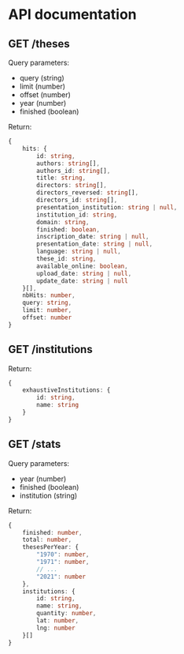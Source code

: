 # API documentation

## GET /theses

Query parameters:
- query (string)
- limit (number)
- offset (number)
- year (number)
- finished (boolean)

Return:

```ts
{
    hits: {
        id: string,
        authors: string[],
        authors_id: string[],
        title: string,
        directors: string[],
        directors_reversed: string[],
        directors_id: string[],
        presentation_institution: string | null,
        institution_id: string,
        domain: string,
        finished: boolean,
        inscription_date: string | null,
        presentation_date: string | null,
        language: string | null,
        these_id: string,
        available_online: boolean,
        upload_date: string | null,
        update_date: string | null
    }[],
    nbHits: number,
    query: string,
    limit: number,
    offset: number
}
```

## GET /institutions

Return:

```ts
{
    exhaustiveInstitutions: {
        id: string,
        name: string
    }
}
```

## GET /stats

Query parameters:
- year (number)
- finished (boolean)
- institution (string)

Return:

```ts
{
    finished: number,
    total: number,
    thesesPerYear: {
        "1970": number,
        "1971": number,
        // ...
        "2021": number
    },
    institutions: {
        id: string,
        name: string,
        quantity: number,
        lat: number,
        lng: number
    }[]
}
```